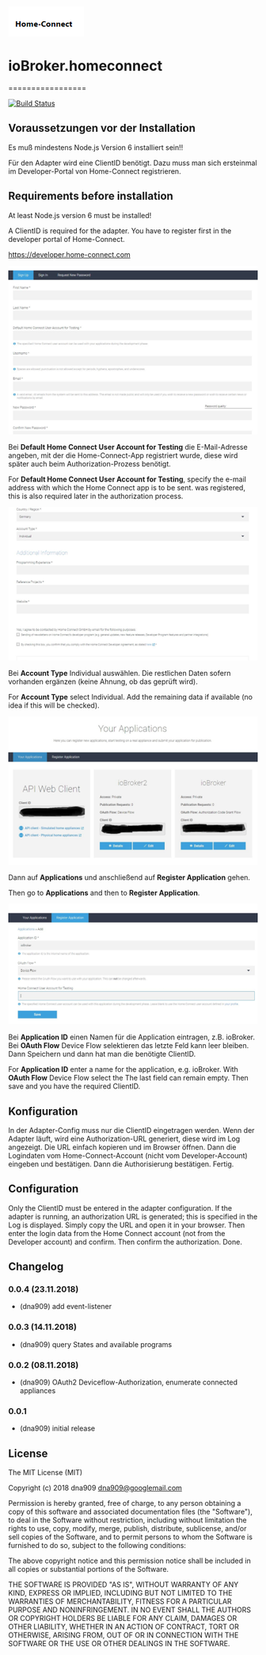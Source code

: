 ![Logo](admin/homeconnect.png)
# ioBroker.homeconnect
=================

[![Build Status](https://travis-ci.org/dna909/ioBroker.homeconnect.svg?branch=master)](https://travis-ci.org/dna909/ioBroker.homeconnect)

## Voraussetzungen vor der Installation

Es muß mindestens Node.js Version 6 installiert sein!!

Für den Adapter wird eine ClientID benötigt. Dazu muss man sich ersteinmal im Developer-Portal von Home-Connect registrieren.

## Requirements before installation

At least Node.js version 6 must be installed!

A ClientID is required for the adapter. You have to register first in the developer portal of Home-Connect.

https://developer.home-connect.com

![Screenshot](img/registrierung1.JPG)

Bei **Default Home Connect User Account for Testing** die E-Mail-Adresse angeben, mit der die Home-Connect-App
registriert wurde, diese wird später auch beim Authorization-Prozess benötigt.

For **Default Home Connect User Account for Testing**, specify the e-mail address with which the Home Connect app is to be sent.
was registered, this is also required later in the authorization process.

![Screenshot](img/registrierung2.JPG)

Bei **Account Type** Individual auswählen. Die restlichen Daten sofern vorhanden ergänzen (keine Ahnung, ob das geprüft wird).

For **Account Type** select Individual. Add the remaining data if available (no idea if this will be checked).

![Screenshot](img/application1.JPG)

Dann auf **Applications** und anschließend auf **Register Application** gehen.

Then go to **Applications** and then to **Register Application**.

![Screenshot](img/application2.JPG)

Bei **Application ID** einen Namen für die Application eintragen, z.B. ioBroker. Bei **OAuth Flow** Device Flow selektieren das 
letzte Feld kann leer bleiben. Dann Speichern und dann hat man die benötigte ClientID.

For **Application ID** enter a name for the application, e.g. ioBroker. With **OAuth Flow** Device Flow select the 
The last field can remain empty. Then save and you have the required ClientID.



##  Konfiguration

In der Adapter-Config muss nur die ClientID eingetragen werden. Wenn der Adapter läuft, wird eine Authorization-URL generiert, diese wird im 
Log angezeigt. Die URL einfach kopieren und im Browser öffnen. Dann die Logindaten vom Home-Connect-Account (nicht vom Developer-Account) eingeben und bestätigen. Dann die Authorisierung bestätigen. Fertig.

## Configuration

Only the ClientID must be entered in the adapter configuration. If the adapter is running, an authorization URL is generated; this is specified in the 
Log is displayed. Simply copy the URL and open it in your browser. Then enter the login data from the Home Connect account (not from the Developer account) and confirm. Then confirm the authorization. Done.





## Changelog

### 0.0.4  (23.11.2018)

* (dna909) add event-listener

### 0.0.3  (14.11.2018)

* (dna909) query States and available programs

### 0.0.2  (08.11.2018)

* (dna909) OAuth2 Deviceflow-Authorization, enumerate connected appliances

### 0.0.1

* (dna909) initial release

## License
The MIT License (MIT)

Copyright (c) 2018 dna909 <dna909@googlemail.com>

Permission is hereby granted, free of charge, to any person obtaining a copy
of this software and associated documentation files (the "Software"), to deal
in the Software without restriction, including without limitation the rights
to use, copy, modify, merge, publish, distribute, sublicense, and/or sell
copies of the Software, and to permit persons to whom the Software is
furnished to do so, subject to the following conditions:

The above copyright notice and this permission notice shall be included in
all copies or substantial portions of the Software.

THE SOFTWARE IS PROVIDED "AS IS", WITHOUT WARRANTY OF ANY KIND, EXPRESS OR
IMPLIED, INCLUDING BUT NOT LIMITED TO THE WARRANTIES OF MERCHANTABILITY,
FITNESS FOR A PARTICULAR PURPOSE AND NONINFRINGEMENT. IN NO EVENT SHALL THE
AUTHORS OR COPYRIGHT HOLDERS BE LIABLE FOR ANY CLAIM, DAMAGES OR OTHER
LIABILITY, WHETHER IN AN ACTION OF CONTRACT, TORT OR OTHERWISE, ARISING FROM,
OUT OF OR IN CONNECTION WITH THE SOFTWARE OR THE USE OR OTHER DEALINGS IN
THE SOFTWARE.
